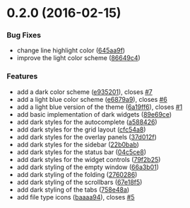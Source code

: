 <a name="0.2.0"></a>
# 0.2.0 (2016-02-15)


### Bug Fixes

* change line highlight color ([645aa9f](https://github.com/oivva/otto/commit/645aa9f))
* improve the light color scheme ([86649c4](https://github.com/oivva/otto/commit/86649c4))

### Features

* add a dark color scheme ([e935201](https://github.com/oivva/otto/commit/e935201)), closes [#7](https://github.com/oivva/otto/issues/7)
* add a light blue color scheme ([e6879a9](https://github.com/oivva/otto/commit/e6879a9)), closes [#6](https://github.com/oivva/otto/issues/6)
* add a light blue version of the theme ([6a19ff6](https://github.com/oivva/otto/commit/6a19ff6)), closes [#1](https://github.com/oivva/otto/issues/1)
* add basic implementation of dark widgets ([89e69ce](https://github.com/oivva/otto/commit/89e69ce))
* add dark styles for the autocomplete ([a588426](https://github.com/oivva/otto/commit/a588426))
* add dark styles for the grid layout ([cfc54a8](https://github.com/oivva/otto/commit/cfc54a8))
* add dark styles for the overlay panels ([37d012f](https://github.com/oivva/otto/commit/37d012f))
* add dark styles for the sidebar ([22b0bab](https://github.com/oivva/otto/commit/22b0bab))
* add dark styles for the status bar ([04c5ce8](https://github.com/oivva/otto/commit/04c5ce8))
* add dark styles for the widget controls ([79f2b25](https://github.com/oivva/otto/commit/79f2b25))
* add dark styling of the empty window ([66a3b01](https://github.com/oivva/otto/commit/66a3b01))
* add dark styling of the folding ([2760286](https://github.com/oivva/otto/commit/2760286))
* add dark styling of the scrollbars ([67e18f5](https://github.com/oivva/otto/commit/67e18f5))
* add dark styling of the tabs ([758e48a](https://github.com/oivva/otto/commit/758e48a))
* add file type icons ([baaaa94](https://github.com/oivva/otto/commit/baaaa94)), closes [#5](https://github.com/oivva/otto/issues/5)




